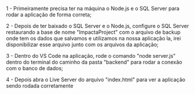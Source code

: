 1 - Primeiramente precisa ter na máquina o Node.js e o SQL Server para rodar a aplicação de forma correta;

2 - Depois de ter baixado o SQL Server e o Node.js, configure o SQL Server restaurando a base de nome "ImpactaProject" com o arquivo de backup onde tem os dados 
que salvamos e utilizamos na nossa aplicação la, irei disponibilizar esse arquivo junto com os arquivos da aplicação;

3 - Dentro do VS Code na aplicação, rode o comando "node server.js" dentro do terminal do caminho da pasta "backend" para rodar a conexão com o banco de dados;

4 - Depois abra o Live Server do arquivo "index.html" para ver a aplicação sendo rodada corretamente
